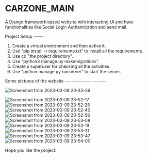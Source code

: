 # CARZONE_MAIN
A Django framework based website with interacting UI and have functionalities like Social Login Authentication and send mail.

Project Setup -----

1. Create a virtual environment and then active it.
2. Use "pip install -r requirements.txt" to install all the requirements.
3. Use cd "the project directory".
4. Use "python3 manage.py makemigrations".
5. Create a superuser for checking all the activities.
6. Use "python manage.py runserver" to start the server.

Some pictures of the website --- ---------- -------

![Screenshot from 2023-03-09 23-45-39](https://user-images.githubusercontent.com/91347841/224119530-f09c3f4a-8ec4-47f9-a063-7bcf5156fb10.png)

![Screenshot from 2023-03-09 23-52-17](https://user-images.githubusercontent.com/91347841/224120233-363948cb-996d-46cc-ba0f-368b8b210d97.png)
![Screenshot from 2023-03-09 23-52-25](https://user-images.githubusercontent.com/91347841/224120247-9915bf20-261c-41df-bf17-a187a80ec8b9.png)
![Screenshot from 2023-03-09 23-52-40](https://user-images.githubusercontent.com/91347841/224120258-17ed8a53-4801-4950-8ff1-1d3407a86585.png)
![Screenshot from 2023-03-09 23-52-56](https://user-images.githubusercontent.com/91347841/224120264-82d00f1b-0311-4da4-8f11-4618e151ef45.png)
![Screenshot from 2023-03-09 23-53-08](https://user-images.githubusercontent.com/91347841/224120277-36814a61-73da-40f0-b86e-f62b9124a4c3.png)
![Screenshot from 2023-03-09 23-53-19](https://user-images.githubusercontent.com/91347841/224120285-615c5ad0-71cc-4519-9be9-518d324e4bfb.png)
![Screenshot from 2023-03-09 23-53-31](https://user-images.githubusercontent.com/91347841/224120291-14ec8117-d958-40ca-b7da-cc0cfbf26293.png)
![Screenshot from 2023-03-09 23-53-47](https://user-images.githubusercontent.com/91347841/224120300-a8f46e3e-e169-4079-b130-5dc64639516b.png)
![Screenshot from 2023-03-09 23-54-00](https://user-images.githubusercontent.com/91347841/224120305-7a7db61d-b971-4eb9-8d5c-d972c1066812.png)


Hope you like the project.
